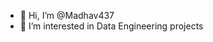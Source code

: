 - 👋 Hi, I’m @Madhav437
- 👀 I’m interested in Data Engineering projects


<!---
Madhav437/Madhav437 is a ✨ special ✨ repository because its `README.md` (this file) appears on your GitHub profile.
You can click the Preview link to take a look at your changes.
--->
